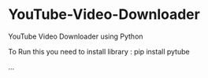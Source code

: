 # YouTube-Video-Downloader
YouTube Video Downloader using Python

To Run this you need to install library : 
pip install pytube


...
